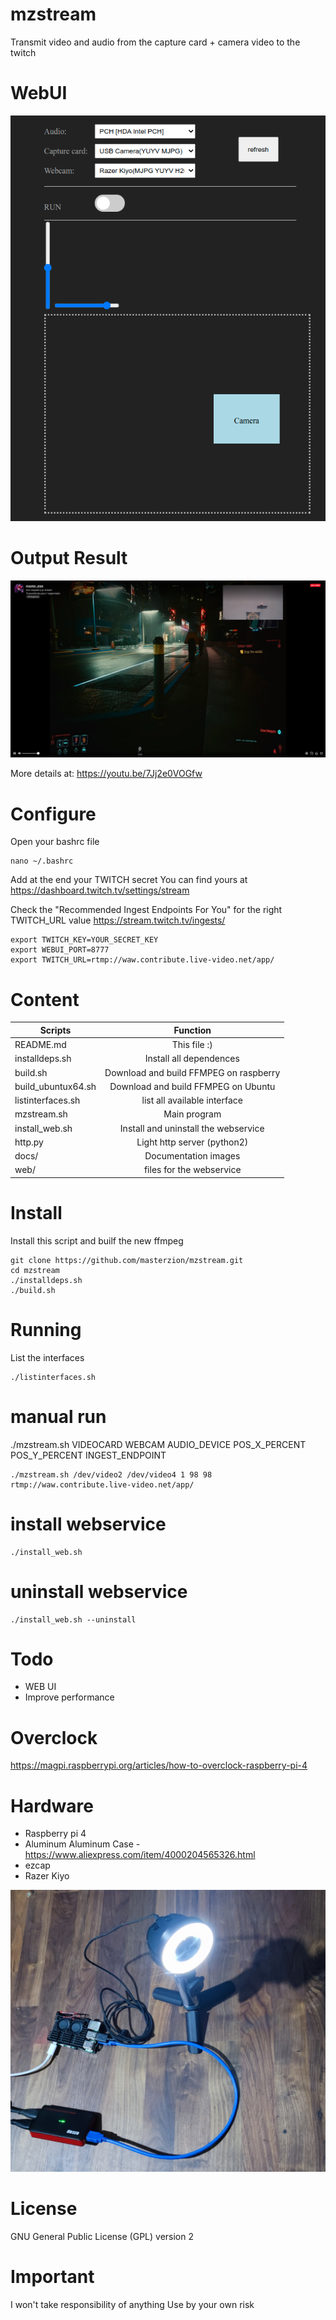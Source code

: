 # mzstream

Transmit video and audio from the capture card + camera video to the twitch

# WebUI

![Screenshot](https://github.com/masterzion/mzstream/blob/main/docs/webui.png)

# Output Result

![Screenshot](https://github.com/masterzion/mzstream/blob/main/docs/Screenshot.png)

More details at: https://youtu.be/7Jj2e0VOGfw

# Configure

Open your bashrc file

```
nano ~/.bashrc
```

Add at the end your TWITCH secret
You can find yours at https://dashboard.twitch.tv/settings/stream

Check the "Recommended Ingest Endpoints For You" for the right TWITCH_URL value
https://stream.twitch.tv/ingests/

```
export TWITCH_KEY=YOUR_SECRET_KEY
export WEBUI_PORT=8777
export TWITCH_URL=rtmp://waw.contribute.live-video.net/app/
```

# Content

| Scripts              | Function                              |
|----------------------|:-------------------------------------:|
| README.md            | This file  :)                         |
| installdeps.sh       | Install all dependences               |
| build.sh             | Download and build FFMPEG on raspberry|
| build_ubuntux64.sh   | Download and build FFMPEG on Ubuntu   |
| listinterfaces.sh    | list all available interface          |
| mzstream.sh          | Main program                          |
| install_web.sh       | Install and uninstall the webservice  |
| http.py              | Light http server (python2)           |
| docs/                | Documentation images                  |
| web/                 | files for the  webservice             |




# Install

Install this script and builf the new ffmpeg

```
git clone https://github.com/masterzion/mzstream.git
cd mzstream
./installdeps.sh
./build.sh
```

# Running

List the interfaces

```
./listinterfaces.sh
```

# manual run

./mzstream.sh VIDEOCARD WEBCAM AUDIO_DEVICE POS_X_PERCENT POS_Y_PERCENT INGEST_ENDPOINT

```
./mzstream.sh /dev/video2 /dev/video4 1 98 98 rtmp://waw.contribute.live-video.net/app/

```

# install webservice


```
./install_web.sh

```

# uninstall webservice

```
./install_web.sh --uninstall

```




# Todo
 - WEB UI
 - Improve performance

# Overclock

https://magpi.raspberrypi.org/articles/how-to-overclock-raspberry-pi-4

# Hardware

 - Raspberry pi 4
 - Aluminum Aluminum Case - https://www.aliexpress.com/item/4000204565326.html
 - ezcap
 - Razer Kiyo


![Hardware](https://github.com/masterzion/mzstream/blob/main/docs/hardware.jpg)


# License

GNU General Public License (GPL) version 2


# Important

I won't take responsibility of anything
Use by your own risk
